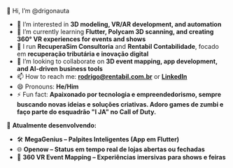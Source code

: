 👋 Hi, I’m @drigonauta  
- 👀 I’m interested in **3D modeling, VR/AR development, and automation**  
- 🌱 I’m currently learning **Flutter, Polycam 3D scanning, and creating 360° VR experiences for events and shows**  
- 💼 I run **RecuperaSim Consultoria** and **Rentabil Contabilidade**, focado em **recuperação tributária e inovação digital**  
- 💞️ I’m looking to collaborate on **3D event mapping, app development, and AI-driven business tools**  
- 📫 How to reach me: **rodrigo@rentabil.com.br** or **[LinkedIn](https://www.linkedin.com/in/rodrigocastroribeiro/)**  
- 😄 Pronouns: **He/Him**  
- ⚡ Fun fact: **Apaixonado por tecnologia e empreendedorismo, sempre buscando novas ideias e soluções criativas. Adoro games de zumbi e faço parte do esquadrão "I JA" no Call of Duty.**  

🚀 **Atualmente desenvolvendo:**  
- 🛠️ **MegaGenius – Palpites Inteligentes (App em Flutter)**  
- 🌐 **Openow – Status em tempo real de lojas abertas ou fechadas**  
- 🎥 **360 VR Event Mapping – Experiências imersivas para shows e feiras**  

<!---
drigonauta/drigonauta is a ✨ special ✨ repository because its `README.md` (this file) appears on your GitHub profile.
You can click the Preview link to take a look at your changes.
--->
